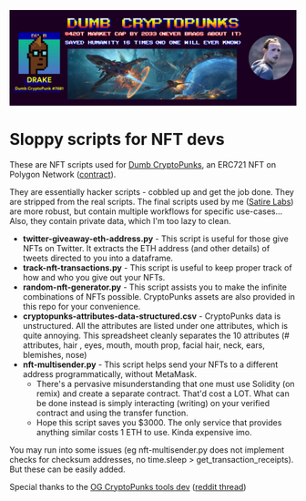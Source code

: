![header](header.jpg)

# Sloppy scripts for NFT devs
These are NFT scripts used for [Dumb CryptoPunks](https://dumbcryptopunks.com), an ERC721 NFT on Polygon Network ([contract](https://polygonscan.com/token/0x5dcb640be243ad3967649a4e85f66d3d7c1208ff)). 

They are essentially hacker scripts - cobbled up and get the job done. They are stripped from the real scripts. The final scripts used by me ([Satire Labs](https://satirelabs.com)) are more robust, but contain multiple workflows for specific use-cases... Also, they contain private data, which I'm too lazy to clean.

- **twitter-giveaway-eth-address.py** - This script is useful for those give NFTs on Twitter. It extracts the ETH address (and other details) of tweets directed to you into a dataframe.
- **track-nft-transactions.py** - This script is useful to keep proper track of how and who you give out your NFTs.
- **random-nft-generator.py** - This script assists you to make the infinite combinations of NFTs possible. CryptoPunks assets are also provided in this repo for your convenience.
- **cryptopunks-attributes-data-structured.csv** - CryptoPunks data is unstructured. All the attributes are listed under one attributes, which is quite annoying. This spreadsheet cleanly separates the 10 attributes (# attributes, hair	, eyes, mouth,	mouth prop,	facial hair, neck, ears, blemishes, nose)
- **nft-multisender.py** - This script helps send your NFTs to a different address programmatically, without MetaMask.
	- There's a pervasive misunderstanding that one must use Solidity (on remix) and create a separate contract. That'd cost a LOT. What can be done instead is simply interacting (writing) on your verified contract and using the transfer function.
	- Hope this script saves you $3000. The only service that provides anything similar costs 1 ETH to use. Kinda expensive imo.

You may run into some issues (eg nft-multisender.py does not implement checks for checksum addresses, no time.sleep > get_transaction_receipts). But these can be easily added.

Special thanks to the [OG CryptoPunks tools dev](https://github.com/cryptopunksnotdead) ([reddit thread](https://www.reddit.com/r/dumbmeta/comments/ssfnc9/history_corner_dumb_solpunks_and_crypto_writing/))
